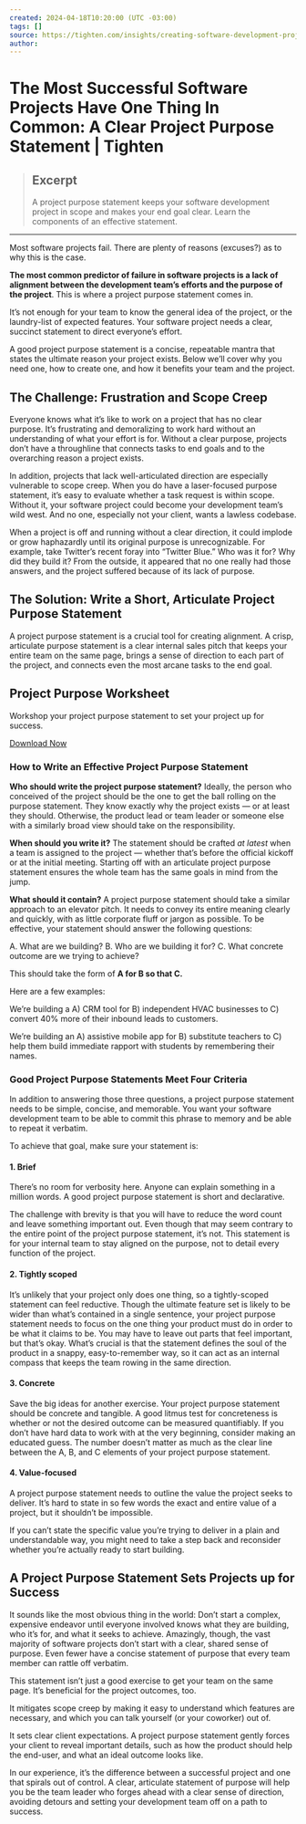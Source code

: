 ```yaml
---
created: 2024-04-18T10:20:00 (UTC -03:00)
tags: []
source: https://tighten.com/insights/creating-software-development-project-purpose-statement/?ref=dailydev
author: 
---
```


# The Most Successful Software Projects Have One Thing In Common: A Clear Project Purpose Statement | Tighten

> ## Excerpt
> A project purpose statement keeps your software development project in scope and makes your end goal clear. Learn the components of an effective statement.

---
Most software projects fail. There are plenty of reasons (excuses?) as to why this is the case.

**The most common predictor of failure in software projects is a lack of alignment between the development team’s efforts and the purpose of the project**. This is where a project purpose statement comes in.

It’s not enough for your team to know the general idea of the project, or the laundry-list of expected features. Your software project needs a clear, succinct statement to direct everyone’s effort.

A good project purpose statement is a concise, repeatable mantra that states the ultimate reason your project exists. Below we’ll cover why you need one, how to create one, and how it benefits your team and the project.

## The Challenge: Frustration and Scope Creep

Everyone knows what it’s like to work on a project that has no clear purpose. It’s frustrating and demoralizing to work hard without an understanding of what your effort is for. Without a clear purpose, projects don’t have a throughline that connects tasks to end goals and to the overarching reason a project exists.

In addition, projects that lack well-articulated direction are especially vulnerable to scope creep. When you do have a laser-focused purpose statement, it’s easy to evaluate whether a task request is within scope. Without it, your software project could become your development team’s wild west. And no one, especially not your client, wants a lawless codebase.

When a project is off and running without a clear direction, it could implode or grow haphazardly until its original purpose is unrecognizable. For example, take Twitter’s recent foray into “Twitter Blue.” Who was it for? Why did they build it? From the outside, it appeared that no one really had those answers, and the project suffered because of its lack of purpose.

## The Solution: Write a Short, Articulate Project Purpose Statement

A project purpose statement is a crucial tool for creating alignment. A crisp, articulate purpose statement is a clear internal sales pitch that keeps your entire team on the same page, brings a sense of direction to each part of the project, and connects even the most arcane tasks to the end goal.

## Project Purpose Worksheet

Workshop your project purpose statement to set your project up for success.

[Download Now](https://tighten.com/assets/pdfs/project-purpose-worksheet-make-your-statement-and-project-a-success.pdf)

### How to Write an Effective Project Purpose Statement

**Who should write the project purpose statement?** Ideally, the person who conceived of the project should be the one to get the ball rolling on the purpose statement. They know exactly why the project exists — or at least they should. Otherwise, the product lead or team leader or someone else with a similarly broad view should take on the responsibility.

**When should you write it?** The statement should be crafted _at latest_ when a team is assigned to the project — whether that’s before the official kickoff or at the initial meeting. Starting off with an articulate project purpose statement ensures the whole team has the same goals in mind from the jump.

**What should it contain?** A project purpose statement should take a similar approach to an elevator pitch. It needs to convey its entire meaning clearly and quickly, with as little corporate fluff or jargon as possible. To be effective, your statement should answer the following questions:

A. What are we building? B. Who are we building it for? C. What concrete outcome are we trying to achieve?

This should take the form of **A for B so that C.**

Here are a few examples:

We’re building a A) CRM tool for B) independent HVAC businesses to C) convert 40% more of their inbound leads to customers.

We’re building an A) assistive mobile app for B) substitute teachers to C) help them build immediate rapport with students by remembering their names.

### Good Project Purpose Statements Meet Four Criteria

In addition to answering those three questions, a project purpose statement needs to be simple, concise, and memorable. You want your software development team to be able to commit this phrase to memory and be able to repeat it verbatim.

To achieve that goal, make sure your statement is:

#### 1\. Brief

There’s no room for verbosity here. Anyone can explain something in a million words. A good project purpose statement is short and declarative.

The challenge with brevity is that you will have to reduce the word count and leave something important out. Even though that may seem contrary to the entire point of the project purpose statement, it’s not. This statement is for your internal team to stay aligned on the purpose, not to detail every function of the project.

#### 2\. Tightly scoped

It’s unlikely that your project only does one thing, so a tightly-scoped statement can feel reductive. Though the ultimate feature set is likely to be wider than what’s contained in a single sentence, your project purpose statement needs to focus on the one thing your product must do in order to be what it claims to be. You may have to leave out parts that feel important, but that’s okay. What’s crucial is that the statement defines the soul of the product in a snappy, easy-to-remember way, so it can act as an internal compass that keeps the team rowing in the same direction.

#### 3\. Concrete

Save the big ideas for another exercise. Your project purpose statement should be concrete and tangible. A good litmus test for concreteness is whether or not the desired outcome can be measured quantifiably. If you don’t have hard data to work with at the very beginning, consider making an educated guess. The number doesn’t matter as much as the clear line between the A, B, and C elements of your project purpose statement.

#### 4\. Value-focused

A project purpose statement needs to outline the value the project seeks to deliver. It’s hard to state in so few words the exact and entire value of a project, but it shouldn’t be impossible.

If you can’t state the specific value you’re trying to deliver in a plain and understandable way, you might need to take a step back and reconsider whether you’re actually ready to start building.

## A Project Purpose Statement Sets Projects up for Success

It sounds like the most obvious thing in the world: Don’t start a complex, expensive endeavor until everyone involved knows what they are building, who it’s for, and what it seeks to achieve. Amazingly, though, the vast majority of software projects don’t start with a clear, shared sense of purpose. Even fewer have a concise statement of purpose that every team member can rattle off verbatim.

This statement isn’t just a good exercise to get your team on the same page. It’s beneficial for the project outcomes, too.

It mitigates scope creep by making it easy to understand which features are necessary, and which you can talk yourself (or your coworker) out of.

It sets clear client expectations. A project purpose statement gently forces your client to reveal important details, such as how the product should help the end-user, and what an ideal outcome looks like.

In our experience, it’s the difference between a successful project and one that spirals out of control. A clear, articulate statement of purpose will help you be the team leader who forges ahead with a clear sense of direction, avoiding detours and setting your development team off on a path to success.
